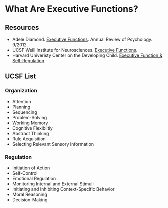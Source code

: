 # What Are Executive Functions?

## Resources
- Adele Diamond. [Executive Functions](https://www.ncbi.nlm.nih.gov/pmc/articles/PMC4084861/). Annual Review of Psychology. 9/2012.
- UCSF Weill Institute for Neurosciences. [Executive Functions](https://memory.ucsf.edu/symptoms/executive-functions).
- Harvard Univeristy Center on the Developing Child. [Executive Function & Self-Regulation](https://developingchild.harvard.edu/science/key-concepts/executive-function/).


## UCSF List

### Organization
- Attention
- Planning
- Sequencing
- Problem-Solving
- Working Memory
- Cognitive Flexibiltiy
- Abstract Thinking
- Rule Acquisition
- Selecting Relevant Sensory Information

### Regulation
- Initiation of Action
- Self-Control
- Emotional Regulation
- Monitoring Internal and External Stimuli
- Initiating and Inhibiting Context-Specific Behavior
- Moral Reasoning
- Decision-Making